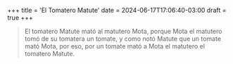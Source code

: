 +++
title = 'El Tomatero Matute'
date = 2024-06-17T17:06:40-03:00
draft = true
+++

> El tomatero Matute mató al matutero Mota, porque Mota el matutero tomó de su tomatera un tomate, y como notó Matute que un tomate mató Mota, por eso, por un tomate mató a Mota el matutero el tomatero Matute.

<!--more-->

